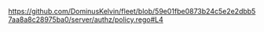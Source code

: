 https://github.com/DominusKelvin/fleet/blob/59e01fbe0873b24c5e2e2dbb57aa8a8c28975ba0/server/authz/policy.rego#L4